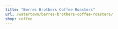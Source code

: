 ```yaml
---
title: "Berres Brothers Coffee Roasters"
url: /watertown/berres-brothers-coffee-roasters/
shop: coffee
---
```


